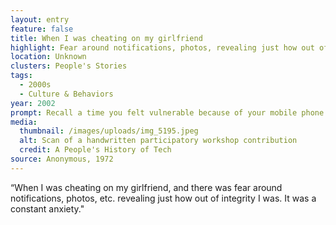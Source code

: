 ```yaml
---
layout: entry
feature: false
title: When I was cheating on my girlfriend
highlight: Fear around notifications, photos, revealing just how out of integrity I was
location: Unknown
clusters: People's Stories
tags:
  - 2000s
  - Culture & Behaviors
year: 2002
prompt: Recall a time you felt vulnerable because of your mobile phone.
media:
  thumbnail: /images/uploads/img_5195.jpeg
  alt: Scan of a handwritten participatory workshop contribution
  credit: A People's History of Tech
source: Anonymous, 1972
---
```

“When I was cheating on my girlfriend, and there was fear around notifications, photos, etc. revealing just how out of integrity I was. It was a constant anxiety."
